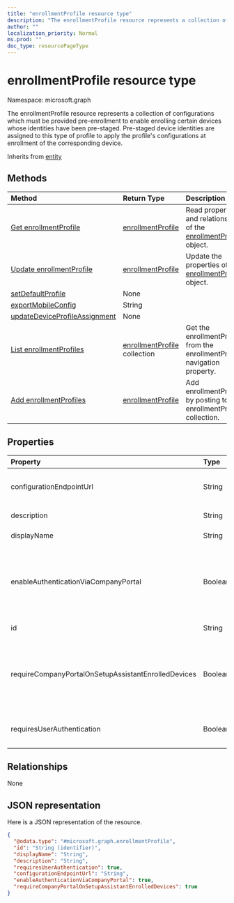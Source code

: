 ```yaml
---
title: "enrollmentProfile resource type"
description: "The enrollmentProfile resource represents a collection of configurations which must be provided pre-enrollment to enable enrolling certain devices whose identities have been pre-staged. Pre-staged device identities are assigned to this type of profile to apply the profile's configurations at enrollment of the corresponding device."
author: ""
localization_priority: Normal
ms.prod: ""
doc_type: resourcePageType
---
```


# enrollmentProfile resource type


Namespace: microsoft.graph

The enrollmentProfile resource represents a collection of configurations which must be provided pre-enrollment to enable enrolling certain devices whose identities have been pre-staged. Pre-staged device identities are assigned to this type of profile to apply the profile's configurations at enrollment of the corresponding device.


Inherits from [entity](../resources/entity.md)

## Methods
|Method|Return Type|Description|
|:---|:---|:---|
|[Get enrollmentProfile](../api/enrollmentprofile-get.md)|[enrollmentProfile](../resources/enrollmentprofile.md)|Read properties and relationships of the [enrollmentProfile](../resources/enrollmentprofile.md) object.|
|[Update enrollmentProfile](../api/enrollmentprofile-update.md)|[enrollmentProfile](../resources/enrollmentprofile.md)|Update the properties of a [enrollmentProfile](../resources/enrollmentprofile.md) object.|
|[setDefaultProfile](../api/enrollmentprofile-setdefaultprofile.md)|None||
|[exportMobileConfig](../api/enrollmentprofile-exportmobileconfig.md)|String||
|[updateDeviceProfileAssignment](../api/enrollmentprofile-updatedeviceprofileassignment.md)|None||
|[List enrollmentProfiles](../api/deponboardingsetting-list-enrollmentprofiles.md)|[enrollmentProfile](../resources/enrollmentprofile.md) collection|Get the enrollmentProfiles from the enrollmentProfiles navigation property.|
|[Add enrollmentProfiles](../api/deponboardingsetting-post-enrollmentprofiles.md)|[enrollmentProfile](../resources/enrollmentprofile.md)|Add enrollmentProfiles by posting to the enrollmentProfiles collection.|

## Properties
|Property|Type|Description|
|:---|:---|:---|
|configurationEndpointUrl|String|Configuration endpoint url to use for Enrollment|
|description|String|Description of the profile|
|displayName|String|Name of the profile|
|enableAuthenticationViaCompanyPortal|Boolean|Indicates to authenticate with Apple Setup Assistant instead of Company Portal.|
|id|String| Inherited from [entity](../resources/entity.md)|
|requireCompanyPortalOnSetupAssistantEnrolledDevices|Boolean|Indicates that Company Portal is required on setup assistant enrolled devices|
|requiresUserAuthentication|Boolean|Indicates if the profile requires user authentication|

## Relationships
None

## JSON representation
Here is a JSON representation of the resource.
<!-- {
  "blockType": "resource",
  "keyProperty": "id",
  "@odata.type": "microsoft.graph.enrollmentProfile",
  "baseType": "microsoft.graph.entity",
  "openType": false
}
-->
``` json
{
  "@odata.type": "#microsoft.graph.enrollmentProfile",
  "id": "String (identifier)",
  "displayName": "String",
  "description": "String",
  "requiresUserAuthentication": true,
  "configurationEndpointUrl": "String",
  "enableAuthenticationViaCompanyPortal": true,
  "requireCompanyPortalOnSetupAssistantEnrolledDevices": true
}
```

